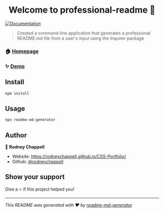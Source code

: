 <h1 align="center">Welcome to professional-readme 👋</h1>
<p>
  <a href="https://github.com/rodneychappell/professional-readme" target="_blank">
    <img alt="Documentation" src="https://img.shields.io/badge/documentation-yes-brightgreen.svg" />
  </a>
</p>

> Created a command-line application that generates a professional README.md file from a user's input using the Inquirer package

### 🏠 [Homepage](https://github.com/rodneychappell/professional-readme)

### ✨ [Demo](https://rodneychappell.github.io/professional-readme/)

## Install

```sh
npm install
```

## Usage

```sh
npx readme-md-generator
```

## Author

👤 **Rodney Chappell**

* Website: https://rodneychappell.github.io/CSS-Portfolio/
* Github: [@rodneychappell](https://github.com/rodneychappell)

## Show your support

Give a ⭐️ if this project helped you!

***
_This README was generated with ❤️ by [readme-md-generator](https://github.com/kefranabg/readme-md-generator)_